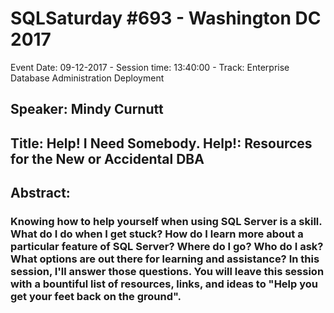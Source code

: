 # SQLSaturday #693 - Washington DC 2017
Event Date: 09-12-2017 - Session time: 13:40:00 - Track: Enterprise Database Administration  Deployment
## Speaker: Mindy Curnutt
## Title: Help! I Need Somebody. Help!: Resources for the New or Accidental DBA
## Abstract:
### Knowing how to help yourself when using SQL Server is a skill. What do I do when I get stuck? How do I learn more about a particular feature of SQL Server? Where do I go? Who do I ask? What options are out there for learning and assistance? In this session, I'll answer those questions. You will leave this session with a bountiful list of resources, links, and ideas to "Help you get your feet back on the ground".
